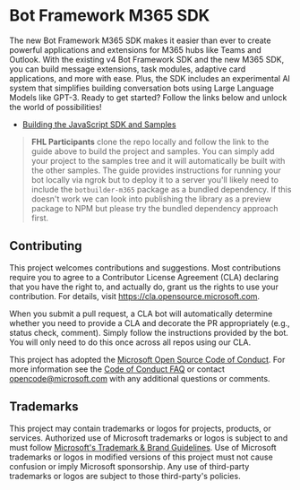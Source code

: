 # Bot Framework M365 SDK

The new Bot Framework M365 SDK makes it easier than ever to create powerful applications and extensions for M365 hubs like Teams and Outlook. With the existing v4 Bot Framework SDK and the new M365 SDK, you can build message extensions, task modules, adaptive card applications, and more with ease. Plus, the SDK includes an experimental AI system that simplifies building conversation bots using Large Language Models like GPT-3. Ready to get started? Follow the links below and unlock the world of possibilities!

- [Building the JavaScript SDK and Samples](./js/README.md)

> **FHL Participants** clone the repo locally and follow the link to the guide above to build the project and samples. 
> You can simply add your project to the samples tree and it will automatically be built with the other samples. 
> The guide provides instructions for running your bot locally via ngrok but to deploy it to a server you'll likely need to include the `botbuilder-m365` package as a bundled dependency. 
> If this doesn't work we can look into publishing the library as a preview package to NPM but please try the bundled dependency approach first.    

## Contributing

This project welcomes contributions and suggestions.  Most contributions require you to agree to a
Contributor License Agreement (CLA) declaring that you have the right to, and actually do, grant us
the rights to use your contribution. For details, visit https://cla.opensource.microsoft.com.

When you submit a pull request, a CLA bot will automatically determine whether you need to provide
a CLA and decorate the PR appropriately (e.g., status check, comment). Simply follow the instructions
provided by the bot. You will only need to do this once across all repos using our CLA.

This project has adopted the [Microsoft Open Source Code of Conduct](https://opensource.microsoft.com/codeofconduct/).
For more information see the [Code of Conduct FAQ](https://opensource.microsoft.com/codeofconduct/faq/) or
contact [opencode@microsoft.com](mailto:opencode@microsoft.com) with any additional questions or comments.

## Trademarks

This project may contain trademarks or logos for projects, products, or services. Authorized use of Microsoft 
trademarks or logos is subject to and must follow 
[Microsoft's Trademark & Brand Guidelines](https://www.microsoft.com/en-us/legal/intellectualproperty/trademarks/usage/general).
Use of Microsoft trademarks or logos in modified versions of this project must not cause confusion or imply Microsoft sponsorship.
Any use of third-party trademarks or logos are subject to those third-party's policies.
